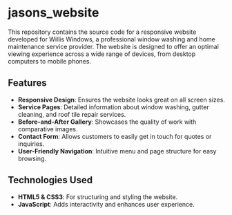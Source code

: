 # jasons_website
This repository contains the source code for a responsive website developed for Willis Windows, a professional window washing and home maintenance service provider. The website is designed to offer an optimal viewing experience across a wide range of devices, from desktop computers to mobile phones.

## Features

- **Responsive Design**: Ensures the website looks great on all screen sizes.
- **Service Pages**: Detailed information about window washing, gutter cleaning, and roof tile repair services.
- **Before-and-After Gallery**: Showcases the quality of work with comparative images.
- **Contact Form**: Allows customers to easily get in touch for quotes or inquiries.
- **User-Friendly Navigation**: Intuitive menu and page structure for easy browsing.

## Technologies Used

- **HTML5 & CSS3**: For structuring and styling the website.
- **JavaScript**: Adds interactivity and enhances user experience.
